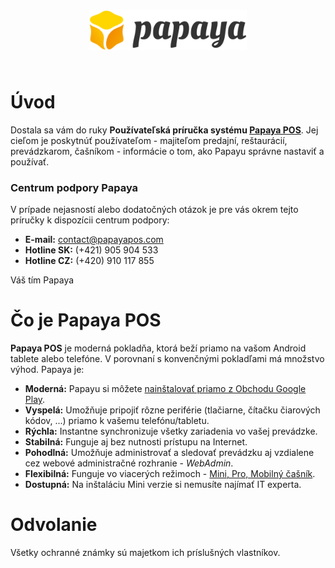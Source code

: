 <img style="width:50%; display:block; margin-left:auto; margin-right:auto; padding-bottom:20pt" src="pictures/Papaya_color_white_bg.png">

# Úvod

Dostala sa vám do ruky **Používateľská príručka systému [Papaya POS](http://www.papayapos.com/)**. Jej cieľom je poskytnúť používateľom - majiteľom predajní, reštaurácií, prevádzkarom, čašníkom - informácie o tom, ako Papayu správne nastaviť a používať.

### Centrum podpory Papaya
V prípade nejasností alebo dodatočných otázok je pre vás okrem tejto príručky k dispozícii centrum podpory:

- **E-mail:** contact@papayapos.com
- **Hotline SK:** (+421) 905 904 533
- **Hotline CZ:** (+420) 910 117 855

Váš tím Papaya

# Čo je Papaya POS

**Papaya POS** je moderná pokladňa, ktorá beží priamo na vašom Android tablete alebo telefóne. V porovnaní s konvenčnými pokladľami má množstvo výhod. Papaya je:

 - **Moderná:** Papayu si môžete [nainštalovať priamo z Obchodu Google Play](https://play.google.com/store/apps/details?id=qnd.papaya.pos).
 - **Vyspelá:** Umožňuje pripojiť rôzne periférie (tlačiarne, čítačku čiarových kódov, ...) priamo k vašemu telefónu/tabletu.
 - **Rýchla:** Instantne synchronizuje všetky zariadenia vo vašej prevádzke.
 - **Stabilná:** Funguje aj bez nutnosti prístupu na Internet.
 - **Pohodlná:** Umožňuje administrovať a sledovať prevádzku aj vzdialene cez webové administračné rozhranie - *WebAdmin*.
 - **Flexibilná:** Funguje vo viacerých režimoch - [Mini, Pro, Mobilný čašník](../verzie_systemu_papaya/README.html).
 - **Dostupná:** Na inštaláciu Mini verzie si nemusíte najímať IT experta.

# Odvolanie

Všetky ochranné známky sú majetkom ich príslušných vlastníkov.
